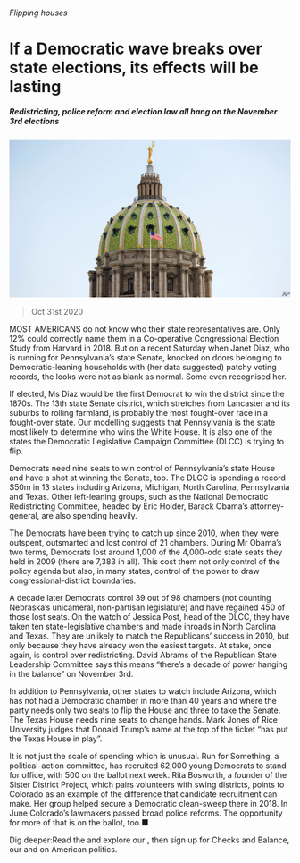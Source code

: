 ###### Flipping houses

# If a Democratic wave breaks over state elections, its effects will be lasting 

##### Redistricting, police reform and election law all hang on the November 3rd elections 

![image](images/20201031_USP005_0.jpg) 

> Oct 31st 2020 

MOST AMERICANS do not know who their state representatives are. Only 12% could correctly name them in a Co-operative Congressional Election Study from Harvard in 2018. But on a recent Saturday when Janet Diaz, who is running for Pennsylvania’s state Senate, knocked on doors belonging to Democratic-leaning households with (her data suggested) patchy voting records, the looks were not as blank as normal. Some even recognised her.

If elected, Ms Diaz would be the first Democrat to win the district since the 1870s. The 13th state Senate district, which stretches from Lancaster and its suburbs to rolling farmland, is probably the most fought-over race in a fought-over state. Our modelling suggests that Pennsylvania is the state most likely to determine who wins the White House. It is also one of the states the Democratic Legislative Campaign Committee (DLCC) is trying to flip.


Democrats need nine seats to win control of Pennsylvania’s state House and have a shot at winning the Senate, too. The DLCC is spending a record $50m in 13 states including Arizona, Michigan, North Carolina, Pennsylvania and Texas. Other left-leaning groups, such as the National Democratic Redistricting Committee, headed by Eric Holder, Barack Obama’s attorney-general, are also spending heavily.

The Democrats have been trying to catch up since 2010, when they were outspent, outsmarted and lost control of 21 chambers. During Mr Obama’s two terms, Democrats lost around 1,000 of the 4,000-odd state seats they held in 2009 (there are 7,383 in all). This cost them not only control of the policy agenda but also, in many states, control of the power to draw congressional-district boundaries.

A decade later Democrats control 39 out of 98 chambers (not counting Nebraska’s unicameral, non-partisan legislature) and have regained 450 of those lost seats. On the watch of Jessica Post, head of the DLCC, they have taken ten state-legislative chambers and made inroads in North Carolina and Texas. They are unlikely to match the Republicans’ success in 2010, but only because they have already won the easiest targets. At stake, once again, is control over redistricting. David Abrams of the Republican State Leadership Committee says this means “there’s a decade of power hanging in the balance” on November 3rd.

In addition to Pennsylvania, other states to watch include Arizona, which has not had a Democratic chamber in more than 40 years and where the party needs only two seats to flip the House and three to take the Senate. The Texas House needs nine seats to change hands. Mark Jones of Rice University judges that Donald Trump’s name at the top of the ticket “has put the Texas House in play”.

It is not just the scale of spending which is unusual. Run for Something, a political-action committee, has recruited 62,000 young Democrats to stand for office, with 500 on the ballot next week. Rita Bosworth, a founder of the Sister District Project, which pairs volunteers with swing districts, points to Colorado as an example of the difference that candidate recruitment can make. Her group helped secure a Democratic clean-sweep there in 2018. In June Colorado’s lawmakers passed broad police reforms. The opportunity for more of that is on the ballot, too.■

Dig deeper:Read the  and explore our , then sign up for Checks and Balance, our  and  on American politics.

